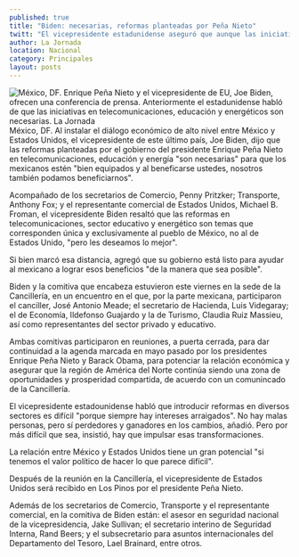 ```yaml
---
published: true
title: "Biden: necesarias, reformas planteadas por Peña Nieto"
twitt: "El vicepresidente estadunidense aseguró que aunque las iniciativas en telecomunicaciones, educación y energéticos son temas que corresponden a México, su país está listo para ayudar “de la manera que sea posible”"
author: La Jornada
location: Nacional
category: Principales
layout: posts
---
```


![México, DF. Enrique Peña Nieto y el vicepresidente de EU, Joe Biden, ofrecen una conferencia de prensa. Anteriormente el estadunidense habló de que las iniciativas en telecomunicaciones, educación y energéticos son necesarias. La Jornada](http://i.imgur.com/pb7MhRrm.jpg)México, DF. Al instalar el diálogo económico de alto nivel entre México y Estados Unidos, el vicepresidente de este último país, Joe Biden, dijo que las reformas planteadas por el gobierno del presidente Enrique Peña Nieto en telecomunicaciones, educación y energía "son necesarias" para que los mexicanos estén "bien equipados y al beneficarse ustedes, nosotros también podamos beneficiarnos".

Acompañado de los secretarios de Comercio, Penny Pritzker; Transporte, Anthony Fox; y el representante comercial de Estados Unidos, Michael B. Froman, el vicepresidente Biden resaltó que las reformas en telecomunicaciones, sector educativo y energético son temas que corresponden única y exclusivamente al pueblo de México, no al de Estados Unido, "pero les deseamos lo mejor".

Si bien marcó esa distancia, agregó que su gobierno está listo para ayudar al mexicano a lograr esos beneficios "de la manera que sea posible".

Biden y la comitiva que encabeza estuvieron este viernes en la sede de la Cancillería, en un encuentro en el que, por la parte mexicana, participaron el canciller, José Antonio Meade; el secretario de Hacienda, Luis Videgaray; el de Economía, Ildefonso Guajardo y la de Turismo, Claudia Ruiz Massieu, así como representantes del sector privado y educativo.

Ambas comitivas participaron en reuniones, a puerta cerrada, para dar continuidad a la agenda marcada en mayo pasado por los presidentes Enrique Peña Nieto y Barack Obama, para potenciar la relación económica y asegurar que la región de América del Norte continúa siendo una zona de oportunidades y prosperidad compartida, de acuerdo con un comunincado de la Cancillería.

El vicepresidente estadounidense habló que introducir reformas en diversos sectores es difícil "porque siempre hay intereses arraigados". No hay malas personas, pero sí perdedores y ganadores en los cambios, añadió. Pero por más difícil que sea, insistió, hay que impulsar esas transformaciones.

La relación entre México y Estados Unidos tiene un gran potencial "si tenemos el valor político de hacer lo que parece difícil".

Después de la reunión en la Cancillería, el vicepresidente de Estados Unidos será recibido en Los Pinos por el presidente Peña Nieto.

Además de los secretarios de Comercio, Transporte y el representante comercial, en la comitiva de Biden están: el asesor en seguridad nacional de la vicepresidencia, Jake Sullivan; el secretario interino de Seguridad Interna, Rand Beers; y el subsecretario para asuntos internacionales del Departamento del Tesoro, Lael Brainard, entre otros.
